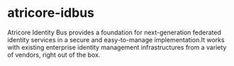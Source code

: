 atricore-idbus
==============

Atricore Identity Bus provides a foundation for next-generation federated identity services in a secure and easy-to-manage implementation.It works with existing enterprise identity management infrastructures from a variety of vendors, right out of the box.
